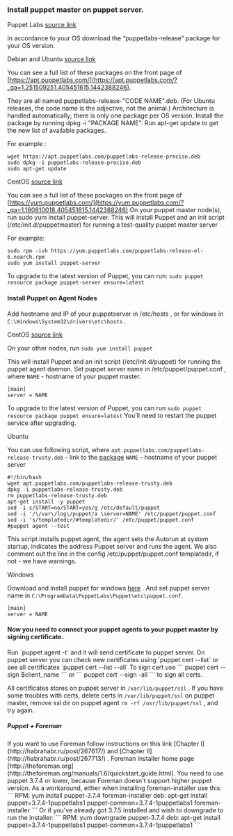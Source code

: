 <h3>Install puppet master on puppet server.</h3>

Puppet Labs [source link](https://docs.puppetlabs.com/guides/install_puppet/pre_install.html) 

In accordance to your OS download the “puppetlabs-release” package for your OS version.

Debian and Ubuntu [source link](https://docs.puppetlabs.com/guides/install_puppet/install_debian_ubuntu.html)

You can see a full list of these packages on the front page of [https://apt.puppetlabs.com/](https://apt.puppetlabs.com/?_ga=1.251509251.405451615.1442388246).

They are all named puppetlabs-release-"CODE NAME".deb. (For Ubuntu releases, the code name is the adjective, not the animal.)
Architecture is handled automatically; there is only one package per OS version.
Install the package by running dpkg -i "PACKAGE NAME".
Run apt-get update to get the new list of available packages.

For example :
```
wget https://apt.puppetlabs.com/puppetlabs-release-precise.deb
sudo dpkg -i puppetlabs-release-precise.deb
sudo apt-get update
```
CentOS [source link](https://docs.puppetlabs.com/guides/install_puppet/install_el.html)

You can see a full list of these packages on the front page of [https://yum.puppetlabs.com/](https://yum.puppetlabs.com/?_ga=1.180810018.405451615.1442388246)
On your puppet master node(s), run sudo yum install puppet-server. 
This will install Puppet and an init script (/etc/init.d/puppetmaster) for running a test-quality puppet master server

For example:
```
sudo rpm -ivh https://yum.puppetlabs.com/puppetlabs-release-el-6.noarch.rpm
sudo yum install puppet-server
```
To upgrade to the latest version of Puppet, you can run:
`sudo puppet resource package puppet-server ensure=latest`

<h4>Install Puppet on Agent Nodes </h4>

Add hostname and IP of your puppetserver in /etc/hosts , or for windows in `C:\Windows\System32\drivers\etc\hosts` .

CentOS [source link](https://docs.puppetlabs.com/guides/install_puppet/install_el.html)

On your other nodes, run 
`sudo yum install puppet`

This will install Puppet and an init script (/etc/init.d/puppet) for running the puppet agent daemon.
Set puppet server name in /etc/puppet/puppet.conf , where `NAME` - hostname of your puppet master.
```
[main]
server = NAME
```
To upgrade to the latest version of Puppet, you can run
``sudo puppet resource package puppet ensure=latest``
You’ll need to restart the puppet service after upgrading.

Ubuntu 

You can use following script, where
`apt.puppetlabs.com/puppetlabs-release-trusty.deb` - link to the [package](https://apt.puppetlabs.com/?_ga=1.251509251.405451615.1442388246)
`NAME` - hostname of your puppet server
```
#!/bin/bash
wget apt.puppetlabs.com/puppetlabs-release-trusty.deb
dpkg -i puppetlabs-release-trusty.deb
rm puppetlabs-release-trusty.deb
apt-get install -y puppet
sed -i s/START=no/START=yes/g /etc/default/puppet
sed -i '/\/var\/log\/puppet/a \server=NAME' /etc/puppet/puppet.conf
sed -i 's/templatedir/#templatedir/' /etc/puppet/puppet.conf
#puppet agent --test
```
This script installs puppet agent, the agent sets the Autorun at system startup, indicates the address Puppet server and runs the agent. We also comment out the line in the config /etc/puppet/puppet.conf templatedir, if not  - we have warnings.

Windows 

Download and install puppet for windows [here](https://downloads.puppetlabs.com/windows/?_ga=1.247525890.405451615.1442388246) .
And set puppet server name in `C:\ProgramData\PuppetLabs\Puppet\etc\puppet.conf`.
```
[main]
server = NAME
```
<h4>Now you need to connect your puppet agents to your puppet master by signing certificate.</h4>
Run 
`puppet agent -t`
and it will send certificate to puppet server.
On puppet server you can check new certificates using 
`puppet cert --list` 
or see all certificates 
`puppet cert --list --all`
To sign cert use 
```
puppet cert --sign $client_name
``` 
or
```
puppet cert --sign -all
```
to sign all certs.

All certificates stores on puppet server in ``/var/lib/puppet/ssl`` .
If you have some troubles with certs, delete certs in ``/var/lib/puppet/ssl`` on puppet master, remove ssl dir on puppet agent ``rm -rf /usr/lib/puppet/ssl`` , and try again.

<h5>Puppet + Foreman</h5>
If you want to use Foreman follow instructions on this link [Chapter I](http://habrahabr.ru/post/267617/) and [Chapter II] (http://habrahabr.ru/post/267713/) .
Foreman installer home page [http://theforeman.org](http://theforeman.org/manuals/1.6/quickstart_guide.html).
You need to use puppet 3.7.4 or lower, because Foreman doesn't support higher puppet version. 
As a workaround, either when installing foreman-installer use this:
```
RPM: yum install puppet-3.7.4 foreman-installer
deb: apt-get install puppet=3.7.4-1puppetlabs1 puppet-common=3.7.4-1puppetlabs1 foreman-installer
```
Or if you've already got 3.7.5 installed and wish to downgrade to run the installer:
```
RPM: yum downgrade puppet-3.7.4
deb: apt-get install puppet=3.7.4-1puppetlabs1 puppet-common=3.7.4-1puppetlabs1
```
